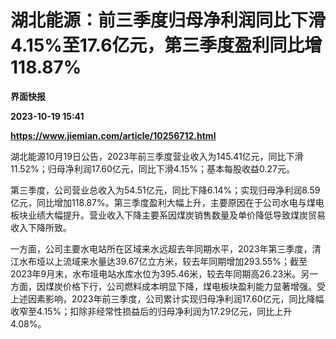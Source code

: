 # 湖北能源：前三季度归母净利润同比下滑4.15%至17.6亿元，第三季度盈利同比增118.87%
**界面快报**

**2023-10-19 15:41**

**https://www.jiemian.com/article/10256712.html**

湖北能源10月19日公告，2023年前三季度营业收入为145.41亿元，同比下滑11.52%；归母净利润17.60亿元，同比下滑4.15%；基本每股收益0.27元。

第三季度，公司营业总收入为54.51亿元，同比下降6.14%；实现归母净利润8.59亿元，同比增加118.87%。第三季度盈利大幅上升，主要原因在于公司水电与煤电板块业绩大幅提升。营业收入下降主要系因煤炭销售数量及单价降低导致煤炭贸易收入下降所致。

一方面，公司主要水电站所在区域来水远超去年同期水平，2023年第三季度，清江水布垭以上流域来水量达39.67亿立方米，较去年同期增加293.55%；截至2023年9月末，水布垭电站水库水位为395.46米，较去年同期高26.23米。另一方面，因煤炭价格下行，公司燃料成本明显下降，煤电板块盈利能力显著增强。受上述因素影响，2023年前三季度，公司累计实现归母净利润17.60亿元，同比降幅收窄至4.15%；扣除非经常性损益后的归母净利润为17.29亿元，同比上升4.08%。